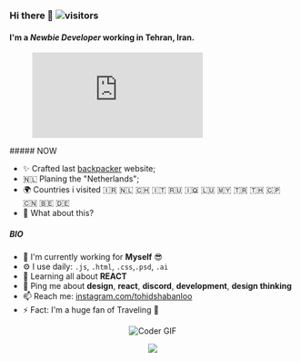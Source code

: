 ### Hi there 👋 ![visitors](https://visitor-badge.laobi.icu/badge?page_id=tohidshabanloo)
#### I'm a *Newbie Developer* working in Tehran, Iran.
<figure><embed src="https://wakatime.com/share/@tohidshabanloo/831b1517-9b9e-42b1-b602-aa9f62836fa7.svg"></embed></figure>
##### NOW

- ✨ Crafted last [backpacker](https://tohidsh.com) website;
- 🇳🇱 Planing the "Netherlands";
- 🌍 Countries i visited 🇮🇷 🇳🇱 🇨🇭 🇮🇹 🇷🇺 🇮🇶 🇱🇺 🇲🇾 🇹🇷 🇹🇭 🇨🇵 🇨🇳 🇧🇪 🇩🇪
- 🍑 What about this?

##### BIO

- 🏢 I'm currently working for **Myself** 😎
- ⚙️ I use daily: `.js`, `.html`, `.css`,`.psd`, `.ai`
- 🌱 Learning all about **REACT**
- 💬 Ping me about **design**, **react**, **discord**, **development**, **design thinking**
- 📫 Reach me: [instagram.com/tohidshabanloo](https://instagram.com/tohidshabanloo)
- ⚡️ Fact: I'm a huge fan of Traveling 🧳

<p align="center">
<img src="https://www.tohidsh.com/static/gifs/backpacker.gif" alt="Coder GIF">
</p>
<p align="center">
  <img src="https://capsule-render.vercel.app/api?type=waving&color=gradient&height=60&section=footer"/>
</p>


